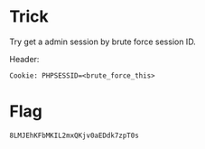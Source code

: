 # Trick

Try get a admin session by brute force session ID.

Header:
```
Cookie: PHPSESSID=<brute_force_this>
```

# Flag

```
8LMJEhKFbMKIL2mxQKjv0aEDdk7zpT0s
```